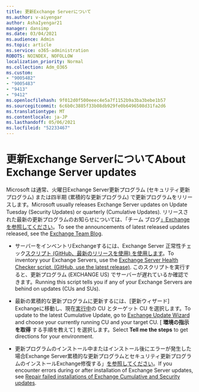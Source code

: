 ```yaml
---
title: 更新Exchange Serverについて
ms.author: v-aiyengar
author: AshaIyengar21
manager: dansimp
ms.date: 03/04/2021
ms.audience: Admin
ms.topic: article
ms.service: o365-administration
ROBOTS: NOINDEX, NOFOLLOW
localization_priority: Normal
ms.collection: Adm_O365
ms.custom:
- "9005482"
- "9005483"
- "9413"
- "9412"
ms.openlocfilehash: 9f012d0f500eeec4e5a7f1152b9a3ba3bebe1b57
ms.sourcegitcommit: 6c6b0c3885f33b08db929fe0b6496508d31fa2d6
ms.translationtype: MT
ms.contentlocale: ja-JP
ms.lasthandoff: 05/06/2021
ms.locfileid: "52233467"
---
```

# <a name="about-exchange-server-updates"></a><span data-ttu-id="f0c52-102">更新Exchange Serverについて</span><span class="sxs-lookup"><span data-stu-id="f0c52-102">About Exchange Server updates</span></span>

<span data-ttu-id="f0c52-103">Microsoft は通常、火曜日Exchange Server更新プログラム (セキュリティ更新プログラム) または四半期 (累積的な更新プログラム) で更新プログラムをリリースします。</span><span class="sxs-lookup"><span data-stu-id="f0c52-103">Microsoft usually releases Exchange Server updates on Update Tuesday (Security Updates) or quarterly (Cumulative Updates).</span></span> <span data-ttu-id="f0c52-104">リリースされた最新の更新プログラムのお知らせについては、「チーム ブログ[」Exchangeを参照してください](https://aka.ms/ehlo)。</span><span class="sxs-lookup"><span data-stu-id="f0c52-104">To see the announcements of latest released updates released, see the [Exchange Team Blog](https://aka.ms/ehlo).</span></span>

- <span data-ttu-id="f0c52-105">サーバーをインベントリExchangeするには、Exchange Server 正常性チェック[スクリプト (GitHub、最新のリリースを使用) を使用します](https://aka.ms/ExchangeHealthChecker)。</span><span class="sxs-lookup"><span data-stu-id="f0c52-105">To inventory your Exchange Servers, use the [Exchange Server Health Checker script, (GitHub, use the latest release)](https://aka.ms/ExchangeHealthChecker).</span></span> <span data-ttu-id="f0c52-106">このスクリプトを実行すると、更新プログラム (EXCHANGE US) でサーバーが遅れているか確認できます。</span><span class="sxs-lookup"><span data-stu-id="f0c52-106">Running this script tells you if any of your Exchange Servers are behind on updates (CUs and SUs).</span></span>

- <span data-ttu-id="f0c52-107">最新の累積的な更新プログラムに更新するには、[更新ウィザード] Exchangeに移動し、現在[実行中](https://aka.ms/ExchangeUpdateWizard)の CU とターゲット CU を選択します。</span><span class="sxs-lookup"><span data-stu-id="f0c52-107">To update to the latest Cumulative Update, go to [Exchange Update Wizard](https://aka.ms/ExchangeUpdateWizard) and choose your currently running CU and your target CU.</span></span> <span data-ttu-id="f0c52-108">[ **環境の指示を取得** する手順を教えて] を選択します。</span><span class="sxs-lookup"><span data-stu-id="f0c52-108">Select **Tell me the steps** to get directions for your environment.</span></span>

- <span data-ttu-id="f0c52-109">更新プログラムのインストール中またはインストール後にエラーが発生した場合Exchange Server累積的な更新プログラムとセキュリティ更新プログラムのインストールExchange修復する」[を参照してください](https://docs.microsoft.com/exchange/troubleshoot/client-connectivity/exchange-security-update-issues)。</span><span class="sxs-lookup"><span data-stu-id="f0c52-109">If you encounter errors during or after installation of Exchange Server updates, see [Repair failed installations of Exchange Cumulative and Security updates](https://docs.microsoft.com/exchange/troubleshoot/client-connectivity/exchange-security-update-issues).</span></span>
